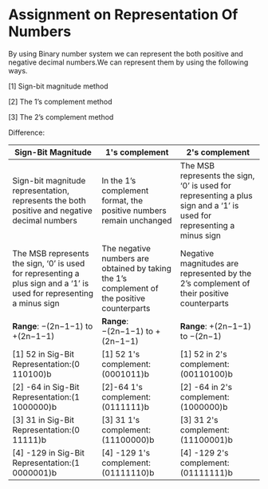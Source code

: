  
# Assignment on Representation Of Numbers

  By using Binary number system we can represent the both positive and negative decimal numbers.We can represent them by using the following ways.

 [1] Sign-bit magnitude method

 [2] The 1’s complement method 

 [3] The 2’s complement method


 Difference:
 
 |**Sign-Bit Magnitude**|**1's complement**|**2's complement**|
 |---|---|---|
 |Sign-bit magnitude representation, represents the both positive and negative decimal numbers| In the 1’s complement format, the positive numbers remain unchanged| The MSB represents the sign, ‘0’ is used for representing a plus sign and a ‘1’ is used for representing a minus sign|
 |The MSB represents the sign, ‘0’ is used for representing a plus sign and a ‘1’  is used for representing a minus sign|The negative numbers are  obtained by taking the 1’s complement of the positive counterparts|Negative magnitudes are represented by the 2’s complement of their  positive counterparts|
|**Range**: −(2n−1−1) to +(2n−1−1)|**Range**: −(2n−1−1) to +(2n−1−1)|**Range**:  +(2n−1−1) to −(2n−1) |
|[1] 52 in Sig-Bit Representation:(0 110100)b|[1] 52 1's complement:(0001011)b|[1] 52 in 2's complement: (00110100)b|
|[2] -64 in Sig-Bit Representation:(1 1000000)b|[2]-64 1's complement:(0111111)b|[2] -64 in 2's complement: (1000000)b|
|[3] 31 in Sig-Bit Representation:(0 11111)b|[3] 31 1's complement:(11100000)b|[3] 31 2's complement:(11100001)b|
|[4] -129 in Sig-Bit Representation:(1 0000001)b|[4] -129 1's complement:(01111110)b|[4] -129 2's complement:(01111111)b

